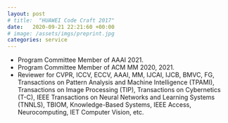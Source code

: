 ```yaml
---
layout: post
# title:  "HUAWEI Code Craft 2017"
date:   2020-09-21 22:21:60 +00:00
# image: /assets/imgs/preprint.jpg
categories: service
---
```


<ul>
    <li class="margin"> 
        Program Committee Member of AAAI 2021.
    </li>
    <li class="margin"> 
        Program Committee Member of ACM MM 2020, 2021.
    </li>
    <li class="margin"> 
        Reviewer for CVPR, ICCV, ECCV, AAAI, MM, IJCAI, IJCB, BMVC, FG, Transactions on Pattern Analysis and Machine Intelligence (TPAMI), Transactions on Image Processing (TIP), Transactions on Cybernetics (T-C), IEEE Transactions on Neural Networks and Learning Systems (TNNLS), TBIOM, Knowledge-Based Systems, IEEE Access, Neurocomputing, IET Computer Vision, etc.
    </li>
</ul>